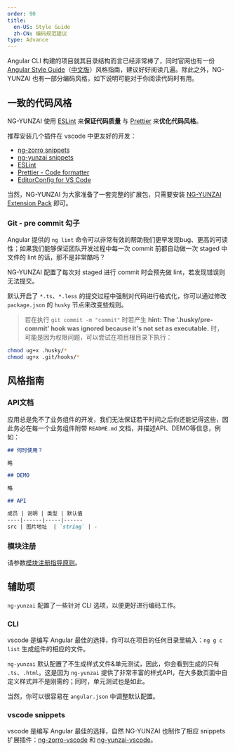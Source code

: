 ```yaml
---
order: 90
title:
  en-US: Style Guide
  zh-CN: 编码规范建议
type: Advance
---
```


Angular CLI 构建的项目就其目录结构而言已经非常棒了，同时官网也有一份 [Angular Style Guide](https://angular.io/guide/styleguide)（[中文版](https://angular.cn/guide/styleguide)）风格指南，建议好好阅读几遍。除此之外，NG-YUNZAI 也有一部分编码风格，如下说明可能对于你阅读代码时有用。

## 一致的代码风格

NG-YUNZAI 使用 [ESLint](https://eslint.org/) 来**保证代码质量** 与 [Prettier](https://prettier.io/) 来**优化代码风格**。

推荐安装几个插件在 vscode 中更友好的开发：

- [ng-zorro snippets](https://marketplace.visualstudio.com/items?itemName=cipchk.ng-zorro-vscode)
- [ng-yunzai snippets](https://marketplace.visualstudio.com/items?itemName=yunzai-bot.ng-yunzai-vscode)
- [ESLint](https://marketplace.visualstudio.com/items?itemName=dbaeumer.vscode-eslint)
- [Prettier - Code formatter](https://marketplace.visualstudio.com/items?itemName=esbenp.prettier-vscode)
- [EditorConfig for VS Code](https://marketplace.visualstudio.com/items?itemName=EditorConfig.EditorConfig)

当然，NG-YUNZAI 为大家准备了一套完整的扩展包，只需要安装 [NG-YUNZAI Extension Pack](https://marketplace.visualstudio.com/items?itemName=yunzai-bot.ng-yunzai-extension-pack) 即可。

### Git - pre commit 勾子

Angular 提供的 `ng lint` 命令可以非常有效的帮助我们更早发现bug、更高的可读性；如果我们能够保证团队开发过程中每一次 commit 前都自动做一次 staged 中文件的 lint 的话，那不是非常酷吗？

NG-YUNZAI 配置了每次对 staged 进行 commit 时会预先做 lint，若发现错误则无法提交。

默认开启了 `*.ts`、`*.less` 的提交过程中强制对代码进行格式化，你可以通过修改 `package.json` 的 `husky` 节点来改变些规则。

> 若在执行 `git commit -m "commit"` 时若产生 **hint: The '.husky/pre-commit' hook was ignored because it's not set as executable.** 时，可能是因为权限问题，可以尝试在项目根目录下执行：

```bash
chmod ug+x .husky/*
chmod ug+x .git/hooks/*
```

## 风格指南

### API文档

应用总是免不了业务组件的开发，我们无法保证若干时间之后你还能记得这些，因此务必在每一个业务组件附带 `README.md` 文档，并描述API、DEMO等信息，例如：

```markdown
## 何时使用？

略

## DEMO

略

## API

成员 | 说明 | 类型 | 默认值
----|------|-----|------
src | 图片地址  | `string` | -
```

### 模块注册

请参数[模块注册指导原则](/docs/module)。

## 辅助项

`ng-yunzai` 配置了一些针对 CLI 选项，以便更好进行编码工作。

### CLI

vscode 是编写 Angular 最佳的选择，你可以在项目的任何目录里输入：`ng g c list` 生成组件的相应的文件。

`ng-yunzai` 默认配置了不生成样式文件&单元测试，因此，你会看到生成的只有 `.ts`、`.html`。这是因为 `ng-yunzai` 提供了非常丰富的样式API，在大多数页面中自定义样式并不是刚需的；同时，单元测试也是如此。

当然，你可以很容易在 `angular.json` 中调整默认配置。

### vscode snippets

vscode 是编写 Angular 最佳的选择，自然 NG-YUNZAI 也制作了相应 snippets 扩展插件：[ng-zorro-vscode](//marketplace.visualstudio.com/items?itemName=cipchk.ng-zorro-vscode) 和 [ng-yunzai-vscode](//marketplace.visualstudio.com/items?itemName=cipchk.ng-yunzai-vscode)。
